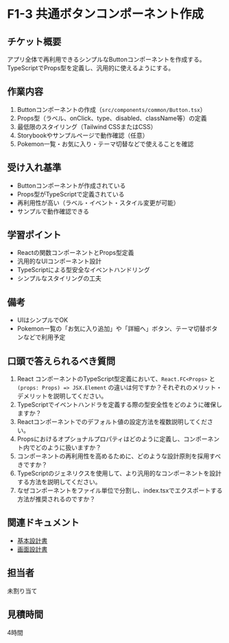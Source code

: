 # F1-3 共通ボタンコンポーネント作成

## チケット概要

アプリ全体で再利用できるシンプルなButtonコンポーネントを作成する。TypeScriptでProps型を定義し、汎用的に使えるようにする。

## 作業内容

1. Buttonコンポーネントの作成（`src/components/common/Button.tsx`）
2. Props型（ラベル、onClick、type、disabled、className等）の定義
3. 最低限のスタイリング（Tailwind CSSまたはCSS）
4. Storybookやサンプルページで動作確認（任意）
5. Pokemon一覧・お気に入り・テーマ切替などで使えることを確認

## 受け入れ基準

- Buttonコンポーネントが作成されている
- Props型がTypeScriptで定義されている
- 再利用性が高い（ラベル・イベント・スタイル変更が可能）
- サンプルで動作確認できる

## 学習ポイント

- Reactの関数コンポーネントとProps型定義
- 汎用的なUIコンポーネント設計
- TypeScriptによる型安全なイベントハンドリング
- シンプルなスタイリングの工夫

## 備考

- UIはシンプルでOK
- Pokemon一覧の「お気に入り追加」や「詳細へ」ボタン、テーマ切替ボタンなどで利用予定

## 口頭で答えられるべき質問
1. React コンポーネントのTypeScript型定義において、`React.FC<Props>` と `(props: Props) => JSX.Element` の違いは何ですか？それぞれのメリット・デメリットを説明してください。
2. TypeScriptでイベントハンドラを定義する際の型安全性をどのように確保しますか？
3. Reactコンポーネントでのデフォルト値の設定方法を複数説明してください。
4. Propsにおけるオプショナルプロパティはどのように定義し、コンポーネント内でどのように扱いますか？
5. コンポーネントの再利用性を高めるために、どのような設計原則を採用すべきですか？
6. TypeScriptのジェネリクスを使用して、より汎用的なコンポーネントを設計する方法を説明してください。
7. なぜコンポーネントをファイル単位で分割し、index.tsxでエクスポートする方法が推奨されるのですか？

## 関連ドキュメント
- [基本設計書](../../基本設計書.md)
- [画面設計書](../../画面設計書.md)

## 担当者
未割り当て

## 見積時間
4時間 